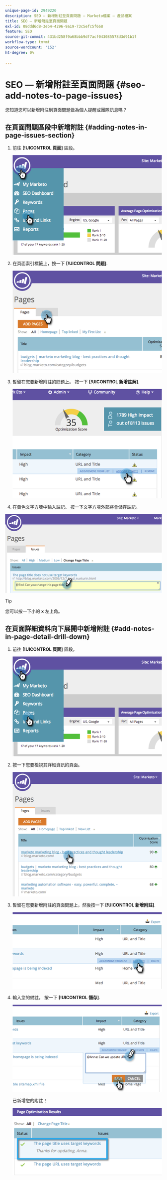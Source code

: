 ```yaml
---
unique-page-id: 2949220
description: SEO — 新增附註至頁面問題 — Marketo檔案 — 產品檔案
title: SEO — 新增附註至頁面問題
exl-id: 08ddd6d8-3eb4-4296-9a19-73c5efc5f668
feature: SEO
source-git-commit: 431bd258f9a68bbb9df7acf043085578d3d91b1f
workflow-type: tm+mt
source-wordcount: '152'
ht-degree: 0%

---
```


# SEO — 新增附註至頁面問題 {#seo-add-notes-to-page-issues}

您知道您可以新增附注到頁面問題做為個人提醒或團隊訊息嗎？

## 在頁面問題區段中新增附註 {#adding-notes-in-page-issues-section}

1. 前往 **[!UICONTROL 頁面]** 區段。

   ![](assets/image2014-9-18-13-3a11-3a43.png)

1. 在頁面索引標籤上，按一下 **[!UICONTROL 問題]**.

   ![](assets/image2014-9-18-13-3a12-3a0.png)

1. 暫留在您要新增附註的問題上。 按一下 **[!UICONTROL 新增註解]**.

   ![](assets/image2014-9-18-13-3a12-3a6.png)

1. 在黃色文字方塊中輸入註記。 按一下文字方塊外部將會儲存註記。

![](assets/image2014-9-18-13-3a12-3a32.png)

>[!TIP]
>
>您可以按一下小的 **x** 左上角。

## 在頁面詳細資料向下展開中新增附註 {#add-notes-in-page-detail-drill-down}

1. 前往 **[!UICONTROL 頁面]** 區段。

   ![](assets/image2014-9-18-13-3a12-3a59.png)

1. 按一下您要檢視其詳細資訊的頁面。

   ![](assets/image2014-9-18-13-3a13-3a42.png)

1. 暫留在您要新增附註的頁面問題上，然後按一下 **[!UICONTROL 新增附註]**.

   ![](assets/image2014-9-18-13-3a13-3a46.png)

1. 輸入您的備註。 按一下 **[!UICONTROL 儲存]**.

   ![](assets/image2014-9-18-13-3a14-3a5.png)

   已新增您的附註！

   ![](assets/image2014-9-18-13-3a14-3a20.png)
